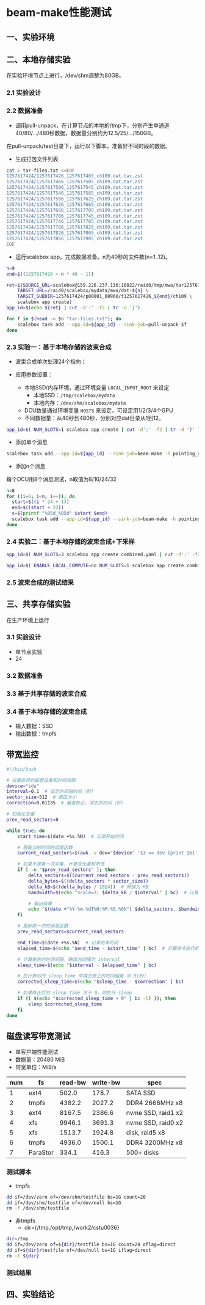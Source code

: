 # beam-make性能测试

## 一、实验环境


## 二、本地存储实验

在实验环境节点上进行，/dev/shm调整为80GB。

### 2.1 实验设计

### 2.2 数据准备
- 调用pull-unpack，在计算节点的本地的/tmp下，分别产生单通道40/80/.../480秒数据，数据量分别约为12.5/25/.../150GB。

在pull-unpack/test目录下，运行以下脚本，准备好不同时段的数据。

- 生成打包文件列表

```sh
cat > tar-files.txt <<EOF
1257617424/1257617426_1257617465_ch109.dat.tar.zst
1257617424/1257617466_1257617505_ch109.dat.tar.zst
1257617424/1257617506_1257617545_ch109.dat.tar.zst
1257617424/1257617546_1257617585_ch109.dat.tar.zst
1257617424/1257617586_1257617625_ch109.dat.tar.zst
1257617424/1257617626_1257617665_ch109.dat.tar.zst
1257617424/1257617666_1257617705_ch109.dat.tar.zst
1257617424/1257617706_1257617745_ch109.dat.tar.zst
1257617424/1257617746_1257617785_ch109.dat.tar.zst
1257617424/1257617786_1257617825_ch109.dat.tar.zst
1257617424/1257617826_1257617865_ch109.dat.tar.zst
1257617424/1257617866_1257617905_ch109.dat.tar.zst
EOF
```

- 运行scalebox app，完成数据准备。n为40秒的文件数(n=1..12)。

```sh
n=9
end=$((1257617426 + n * 40 - 1))

ret=$(SOURCE_URL=scalebox@159.226.237.136:10022/raid0/tmp/mwa/tar1257617424 \
    TARGET_URL=/raid0/scalebox/mydata/mwa/dat-${n} \
    TARGET_SUBDIR=1257617424/p00001_00960/t1257617426_${end}/ch109 \
    scalebox app create)
app_id=$(echo ${ret} | cut -d':' -f2 | tr -d '}')

for f in $(head -n $n "tar-files.txt"); do
    scalebox task add --app-id=${app_id} --sink-job=pull-unpack $f
done


```

### 2.3 实验一：基于本地存储的波束合成

- 波束合成单次处理24个指向；

- 应用参数设置：
  - 本地SSD/内存环境，通过环境变量 ```LOCAL_INPUT_ROOT``` 来设定
    - 本地SSD：```/tmp/scalebox/mydata```
    - 本地内存：```/dev/shm/scalebox/mydata```
  - DCU数量通过环境变量 ```HOSTS``` 来设定，可设定用1/2/3/4个GPU
  - 不同数据量：从40秒到480秒，分别对应dat目录从1到12。

```sh
app_id=$( NUM_SLOTS=1 scalebox app create | cut -d':' -f2 | tr -d '}' )
```

- 添加单个消息
```sh
scalebox task add --app-id=${app_id} --sink-job=beam-make -h pointing_range=p00001_00960 1257617424/p00001_00024/t1257617426_1257617625/ch109
```

- 添加n个消息

每个DCU用8个消息测试，n取值为8/16/24/32

```sh
n=8
for ((i=0; i<n; i++)); do
  start=$((i * 24 + 1))
  end=$((start + 23))
  s=$(printf "%05d_%05d" $start $end)
  scalebox task add --app-id=${app_id} --sink-job=beam-make -h pointing_range=p00001_00960 1257617424/p${s}/t1257617426_1257617585/ch109
done
```

### 2.4 实验二：基于本地存储的波束合成+下采样

```sh
app_id=$( NUM_SLOTS=3 scalebox app create combined.yaml | cut -d':' -f2 | tr -d '}' )
```

```sh
app_id=$( ENABLE_LOCAL_COMPUTE=no NUM_SLOTS=1 scalebox app create combined.yaml | cut -d':' -f2 | tr -d '}' )
```


### 2.5 波束合成的测试结果


## 三、共享存储实验
在生产环境上运行
### 3.1 实验设计
- 单节点实验
- 24

### 3.2 数据准备

### 3.3 基于共享存储的波束合成

### 3.4 基于本地存储的波束合成

- 输入数据：SSD
- 输出数据：tmpfs


## 带宽监控


```sh
#!/bin/bash

# 设置监控的磁盘设备和时间间隔
device="sda"
interval=0.1  # 设定的间隔时间（秒）
sector_size=512  # 扇区大小
correction=0.01135  # 偏差修正，减去的时间（秒）

# 初始化变量
prev_read_sectors=0

while true; do
    start_time=$(date +%s.%N)  # 记录开始时间

    # 获取当前时间的读扇区数
    current_read_sectors=$(awk -v dev="$device" '$3 == dev {print $6}' /proc/diskstats)

    # 如果不是第一次采集，计算变化量和带宽
    if [ -n "$prev_read_sectors" ]; then
        delta_sectors=$((current_read_sectors - prev_read_sectors))
        delta_bytes=$((delta_sectors * sector_size))
        delta_kB=$((delta_bytes / 1024))  # 转换为 KB
        bandwidth=$(echo "scale=2; $delta_kB / $interval" | bc)  # 计算带宽，单位：KB/s

        # 输出结果
        echo "$(date +"%Y-%m-%dT%H:%M:%S.%6N") $delta_sectors, $bandwidth kB/s" >> /dev/shm/diskstats.txt
    fi

    # 更新前一次的读扇区数
    prev_read_sectors=$current_read_sectors

    end_time=$(date +%s.%N)  # 记录结束时间
    elapsed_time=$(echo "$end_time - $start_time" | bc)  # 计算命令执行的时间

    # 计算剩余的时间间隔，确保总间隔为 interval
    sleep_time=$(echo "$interval - $elapsed_time" | bc)

    # 在计算后的 sleep_time 中减去修正的时间偏差（0.01秒）
    corrected_sleep_time=$(echo "$sleep_time - $correction" | bc)

    # 如果修正后的 sleep_time 大于 0，则执行 sleep
    if (( $(echo "$corrected_sleep_time > 0" | bc -l) )); then
        sleep $corrected_sleep_time
    fi
done

```


## 磁盘读写带宽测试

- 单客户端性能测试
- 数据量：20480 MiB
- 带宽单位：MiB/s

| num |  fs     | read-bw|write-bw|   spec                  |
| --- | ------- | ------ | ------ | ----------------------- |
|  1  |  ext4   |  502.0 |  178.7 | SATA SSD                |
|  2  |  tmpfs  | 4382.2 | 2027.2 | DDR4 2666MHz x8         |
|  3  |  ext4   | 8167.5 | 2386.6 | nvme SSD, raid1 x2      |
|  4  |  xfs    | 9946.1 | 3691.3 | nvme SSD, raid0 x2      |
|  5  |  xfs    | 1513.7 | 1924.8 | disk, raid5 x8          |
|  6  |  tmpfs  | 4936.0 | 1500.1 | DDR4 3200MHz x8         |
|  7  | ParaStor|  334.1 |  416.3 | 500+ disks              |

### 测试脚本
- tmpfs
```sh
dd if=/dev/zero of=/dev/shm/testfile bs=1G count=20 
dd if=/dev/shm/testfile of=/dev/null bs=1G
rm -f /dev/shm/testfile
```

- 非tmpfs
  - dir={/tmp,/opt/tmp,/work2/cstu0036}
```sh
dir=/tmp
dd if=/dev/zero of=${dir}/testfile bs=1G count=20 oflag=direct
dd if=${dir}/testfile of=/dev/null bs=1G iflag=direct
rm -f ${dir}
```

### 测试结果

## 四、实验结论


